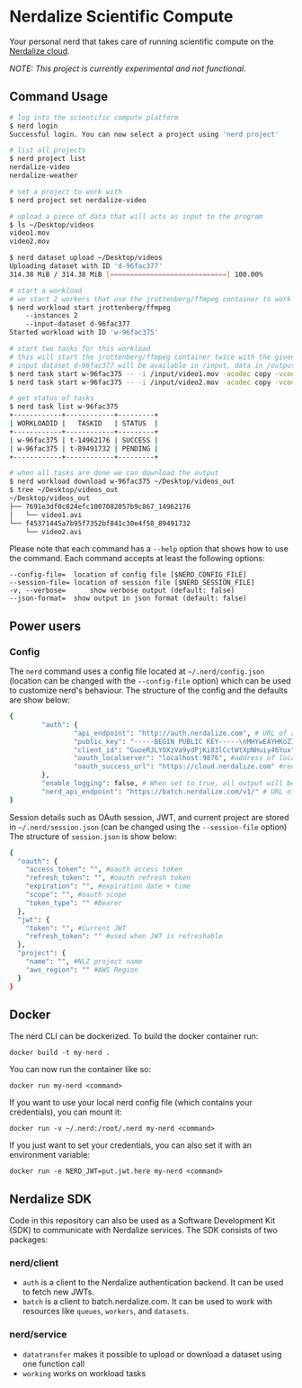 # Nerdalize Scientific Compute
Your personal nerd that takes care of running scientific compute on the [Nerdalize cloud](http://nerdalize.com/cloud/).

_NOTE: This project is currently experimental and not functional._

## Command Usage

```bash
# log into the scientific compute platform
$ nerd login
Successful login. You can now select a project using 'nerd project'

# list all projects
$ nerd project list
nerdalize-video
nerdalize-weather

# set a project to work with
$ nerd project set nerdalize-video

# upload a piece of data that will acts as input to the program
$ ls ~/Desktop/videos
video1.mov
video2.mov

$ nerd dataset upload ~/Desktop/videos
Uploading dataset with ID 'd-96fac377'
314.38 MiB / 314.38 MiB [=============================] 100.00%

# start a workload
# we start 2 workers that use the jrottenberg/ffmpeg container to work on the input dataset
$ nerd workload start jrottenberg/ffmpeg
    --instances 2
    --input-dataset d-96fac377
Started workload with ID 'w-96fac375'

# start two tasks for this workload
# this will start the jrottenberg/ffmpeg container twice with the given arguments
# input dataset d-96fac377 will be available in /input, data in /output will be uploaded when the task has successfully executed
$ nerd task start w-96fac375 -- -i /input/video1.mov -acodec copy -vcodec copy /output/video1.avi
$ nerd task start w-96fac375 -- -i /input/video2.mov -acodec copy -vcodec copy /output/video2.avi

# get status of tasks
$ nerd task list w-96fac375
+------------+------------+---------+
| WORKLOADID |   TASKID   | STATUS  |
+------------+------------+---------+
| w-96fac375 | t-14962176 | SUCCESS |
| w-96fac375 | t-89491732 | PENDING |
+------------+------------+---------+

# when all tasks are done we can download the output
$ nerd workload download w-96fac375 ~/Desktop/videos_out
$ tree ~/Desktop/videos_out
~/Desktop/videos_out
├── 7691e3df0c824efc1007082057b9c867_14962176
│   └── video1.avi
└── f45371445a7b95f7352bf841c30e4f58_89491732
    └── video2.avi

```

Please note that each command has a `--help` option that shows how to use the command.
Each command accepts at least the following options:
```
--config-file=  location of config file [$NERD_CONFIG_FILE]
--session-file= location of session file [$NERD_SESSION_FILE]
-v, --verbose=      show verbose output (default: false)
--json-format=  show output in json format (default: false)
```

## Power users

### Config

The `nerd` command uses a config file located at `~/.nerd/config.json` (location can be changed with the `--config-file` option) which can be used to customize nerd's behaviour.
The structure of the config and the defaults are show below:
```bash
{
        "auth": {
                "api_endpoint": "http://auth.nerdalize.com", # URL of authentication server
                "public_key": "-----BEGIN PUBLIC KEY-----\nMHYwEAYHKoZIzj0CAQYFK4EEACIDYgAErLB6Ygk5SySopnXqnpeDpCvTnvCdPfZQ\n0tTPJ05oyXAvqPRKWoCkGzfFXpRi8hRljc6DpAdBili46Ov4oe5R/tMgeTORoDxB\nVJ32GVRqDwyuSkSVA8tg7HnktD5/PTnt\n-----END PUBLIC KEY-----\n", # Public key used to verify JWT signature
                "client_id": "GuoeRJLYOXzVa9ydPjKi83lCctWtXpNHuiy46Yux", #OAuth client ID
                "oauth_localserver": "localhost:9876", #address of local oauth server
                "oauth_success_url": "https://cloud.nerdalize.com" #redirect URL after successful login
        },
        "enable_logging": false, # When set to true, all output will be logged to ~/.nerd/log
        "nerd_api_endpoint": "https://batch.nerdalize.com/v1/" # URL of nerdalize API (NCE)
}
```

Session details such as OAuth session, JWT, and current project are stored in `~/.nerd/session.json` (can be changed using the `--session-file` option)
The structure of `session.json` is show below:
```bash
{
  "oauth": {
  	"access_token": "", #oauth access token
  	"refresh_token": "", #oauth refresh token
  	"expiration": "", #expiration date + time
  	"scope": "", #oauth scope
  	"token_type": "" #Bearer
  },
  "jwt": {
    "token": "", #Current JWT
    "refresh_token": "" #used when JWT is refreshable
  },
  "project": {
    "name": "", #NLZ project name
    "aws_region": "" #AWS Region
  }
}
```

## Docker

The nerd CLI can be dockerized. To build the docker container run:

```docker build -t my-nerd .```

You can now run the container like so:

```docker run my-nerd <command>```

If you want to use your local nerd config file (which contains your credentials), you can mount it:

```docker run -v ~/.nerd:/root/.nerd my-nerd <command>```

If you just want to set your credentials, you can also set it with an environment variable:

```docker run -e NERD_JWT=put.jwt.here my-nerd <command>```

## Nerdalize SDK

Code in this repository can also be used as a Software Development Kit (SDK) to communicate with Nerdalize services. The SDK consists of two packages:

### nerd/client

* `auth` is a client to the Nerdalize authentication backend. It can be used to fetch new JWTs.
* `batch` is a client to batch.nerdalize.com. It can be used to work with resources like `queues`, `workers`, and `datasets`.

### nerd/service

* `datatransfer` makes it possible to upload or download a dataset using one function call
* `working` works on workload tasks

